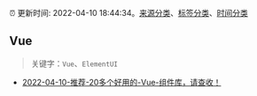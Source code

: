 :alarm_clock: 更新时间: 2022-04-10 18:44:34。[来源分类](../README.md)、[标签分类](../TAGS.md)、[时间分类](../TIMELINE.md)

## Vue


> 关键字：`Vue`、`ElementUI`



- [2022-04-10-推荐-20多个好用的-Vue-组件库，请查收！](https://toutiao.io/k/sskayyw) 